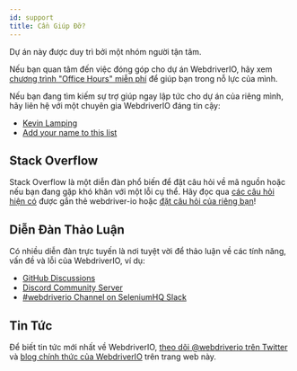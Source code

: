 ```yaml
---
id: support
title: Cần Giúp Đỡ?
---
```


Dự án này được duy trì bởi một nhóm người tận tâm.

Nếu bạn quan tâm đến việc đóng góp cho dự án WebdriverIO, hãy xem [chương trình "Office Hours" miễn phí](/blog/2020/07/01/office-hours) để giúp bạn trong nỗ lực của mình.

Nếu bạn đang tìm kiếm sự trợ giúp ngay lập tức cho dự án của riêng mình, hãy liên hệ với một chuyên gia WebdriverIO đáng tin cậy:

- [Kevin Lamping](https://www.codementor.io/@kevinlamping)
- [Add your name to this list](https://github.com/webdriverio/webdriverio/edit/master/website/docs/Support.md)

## Stack Overflow

Stack Overflow là một diễn đàn phổ biến để đặt câu hỏi về mã nguồn hoặc nếu bạn đang gặp khó khăn với một lỗi cụ thể. Hãy đọc qua [các câu hỏi hiện có](https://stackoverflow.com/questions/tagged/webdriver-io) được gắn thẻ webdriver-io hoặc [đặt câu hỏi của riêng bạn](https://stackoverflow.com/questions/ask?tags=webdriver-io)!

## Diễn Đàn Thảo Luận

Có nhiều diễn đàn trực tuyến là nơi tuyệt vời để thảo luận về các tính năng, vấn đề và lỗi của WebdriverIO, ví dụ:

- [GitHub Discussions](https://github.com/webdriverio/webdriverio/discussions)
- [Discord Community Server](https://discord.webdriver.io)
- [#webdriverio Channel on SeleniumHQ Slack](https://join.slack.com/t/seleniumhq/shared_invite/zt-vv33sc0w-VKKQop3WDV_lfrLXGGHvDw)

## Tin Tức

Để biết tin tức mới nhất về WebdriverIO, [theo dõi @webdriverio trên Twitter](https://twitter.com/webdriverio) và [blog chính thức của WebdriverIO](/blog) trên trang web này.